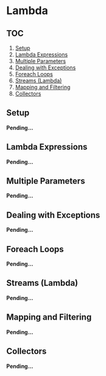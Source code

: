 # Lambda

## TOC

1. [Setup](#setup)
1. [Lambda Expressions](#lambda-expressions)
1. [Multiple Parameters](#multiple-parameters)
1. [Dealing with Exceptions](#dealing-with-exceptions)
1. [Foreach Loops](#foreach-loops)
1. [Streams (Lambda)](#streams-lambda)
1. [Mapping and Filtering](#mapping-and-filtering)
1. [Collectors](#collectors)

## Setup

**Pending...**

## Lambda Expressions

**Pending...**

## Multiple Parameters

**Pending...**

## Dealing with Exceptions

**Pending...**

## Foreach Loops

**Pending...**

## Streams (Lambda)

**Pending...**

## Mapping and Filtering

**Pending...**

## Collectors

**Pending...**
